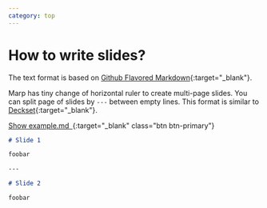 ```yaml
---
category: top
---
```


<div class="col-xs-12 col-sm-6 col-sm-push-6">
  <div class="post-markdown" markdown="1">

# How to write slides?

The text format is based on [Github Flavored Markdown](https://guides.github.com/features/mastering-markdown/){:target="_blank"}.

Marp has tiny change of horizontal ruler to create multi-page slides. You can split page of slides by `---` between empty lines. This format is similar to [Deckset](http://www.decksetapp.com/){:target="_blank"}.

[Show example.md&ensp;<i class="fa fa-external-link" aria-hidden="true"></i>](https://raw.githubusercontent.com/yhatt/marp/master/example.md){:target="_blank" class="btn btn-primary"}

</div>
</div>
<div class="col-xs-12 col-sm-6 col-sm-pull-6">
<div class="post-sub-image" style="max-width: 320px;" markdown="1">

```markdown
# Slide 1

foobar

---

# Slide 2

foobar
```

</div>
</div>